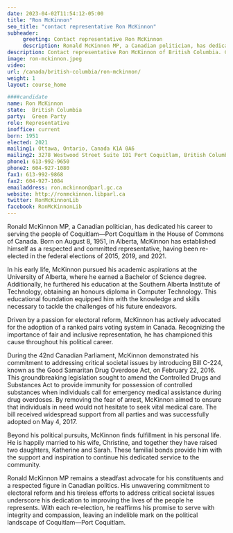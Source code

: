 ```yaml
---
date: 2023-04-02T11:54:12-05:00
title: "Ron McKinnon"
seo_title: "contact representative Ron McKinnon"
subheader:
     greeting: Contact representative Ron McKinnon
     description: Ronald McKinnon MP, a Canadian politician, has dedicated his career to serving the people of Coquitlam—Port Coquitlam in the House of Commons of Canada. Born on August 8, 1951, in Alberta, McKinnon has established himself as a respected and committed representative, having been re-elected in the federal elections of 2015, 2019, and 2021.
description: Contact representative Ron McKinnon of British Columbia. Contact information for Ron McKinnon includes email address, phone number, and mailing address.
image: ron-mckinnon.jpeg
video:
url: /canada/british-columbia/ron-mckinnon/
weight: 1
layout: course_home

####candidate
name: Ron McKinnon
state:	British Columbia
party:	Green Party
role: Representative
inoffice: current
born: 1951
elected: 2021
mailing1: Ottawa, Ontario, Canada K1A 0A6
mailing2: 3278 Westwood Street Suite 101 Port Coquitlam, British Columbia V3C 3L8
phone1: 613-992-9650
phone2: 604-927-1080
fax1: 613-992-9868
fax2: 604-927-1084
emailaddress: ron.mckinnon@parl.gc.ca
website: http://ronmckinnon.libparl.ca
twitter: RonMcKinnonLib
facebook: RonMcKinnonLib
---
```


Ronald McKinnon MP, a Canadian politician, has dedicated his career to serving the people of Coquitlam—Port Coquitlam in the House of Commons of Canada. Born on August 8, 1951, in Alberta, McKinnon has established himself as a respected and committed representative, having been re-elected in the federal elections of 2015, 2019, and 2021.

In his early life, McKinnon pursued his academic aspirations at the University of Alberta, where he earned a Bachelor of Science degree. Additionally, he furthered his education at the Southern Alberta Institute of Technology, obtaining an honours diploma in Computer Technology. This educational foundation equipped him with the knowledge and skills necessary to tackle the challenges of his future endeavors.

Driven by a passion for electoral reform, McKinnon has actively advocated for the adoption of a ranked pairs voting system in Canada. Recognizing the importance of fair and inclusive representation, he has championed this cause throughout his political career.

During the 42nd Canadian Parliament, McKinnon demonstrated his commitment to addressing critical societal issues by introducing Bill C-224, known as the Good Samaritan Drug Overdose Act, on February 22, 2016. This groundbreaking legislation sought to amend the Controlled Drugs and Substances Act to provide immunity for possession of controlled substances when individuals call for emergency medical assistance during drug overdoses. By removing the fear of arrest, McKinnon aimed to ensure that individuals in need would not hesitate to seek vital medical care. The bill received widespread support from all parties and was successfully adopted on May 4, 2017.

Beyond his political pursuits, McKinnon finds fulfillment in his personal life. He is happily married to his wife, Christine, and together they have raised two daughters, Katherine and Sarah. These familial bonds provide him with the support and inspiration to continue his dedicated service to the community.

Ronald McKinnon MP remains a steadfast advocate for his constituents and a respected figure in Canadian politics. His unwavering commitment to electoral reform and his tireless efforts to address critical societal issues underscore his dedication to improving the lives of the people he represents. With each re-election, he reaffirms his promise to serve with integrity and compassion, leaving an indelible mark on the political landscape of Coquitlam—Port Coquitlam.

